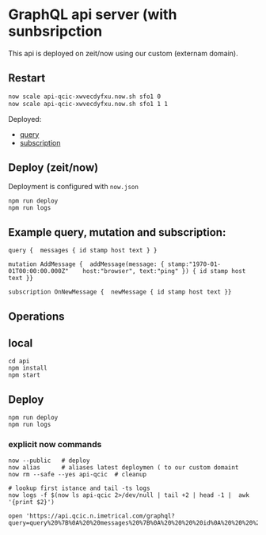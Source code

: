 # GraphQL api server (with sunbsripction

This api is deployed on zeit/now using our custom (externam domain).

## Restart

```bash
now scale api-qcic-xwvecdyfxu.now.sh sfo1 0
now scale api-qcic-xwvecdyfxu.now.sh sfo1 1 1
```

Deployed:
- [query](https://api.qcic.n.imetrical.com/graphql?query=query%20%7B%0A%20%20messages%20%7B%0A%20%20%20%20id%0A%20%20%20%20stamp%0A%20%20%20%20host%0A%20%20%20%20text%0A%20%20%7D%0A%7D%0A)
- [subscription](https://api.qcic.n.imetrical.com/graphql?operationName=OnNewMessage&query=subscription%20OnNewMessage%20%7B%0A%20%20newMessage%20%7B%0A%20%20%20%20id%0A%20%20%20%20stamp%0A%20%20%20%20host%0A%20%20%20%20text%0A%20%20%7D%0A%7D%0A)

## Deploy (zeit/now)
Deployment is configured with `now.json`
```
npm run deploy
npm run logs
```

## Example query, mutation and subscription:
```
query {  messages { id stamp host text } }

mutation AddMessage {  addMessage(message: { stamp:"1970-01-01T00:00:00.000Z"    host:"browser", text:"ping" }) { id stamp host text }}

subscription OnNewMessage {  newMessage { id stamp host text }}
```

## Operations

## local
```
cd api
npm install
npm start
```
## Deploy
```
npm run deploy
npm run logs
```
### explicit now commands
```
now --public   # deploy
now alias      # aliases latest deploymen ( to our custom domaint
now rm --safe --yes api-qcic  # cleanup

# lookup first istance and tail -ts logs
now logs -f $(now ls api-qcic 2>/dev/null | tail +2 | head -1 |  awk '{print $2}')

open 'https://api.qcic.n.imetrical.com/graphql?query=query%20%7B%0A%20%20messages%20%7B%0A%20%20%20%20id%0A%20%20%20%20stamp%0A%20%20%20%20host%0A%20%20%20%20text%0A%20%20%7D%0A%7D%0A'
```
